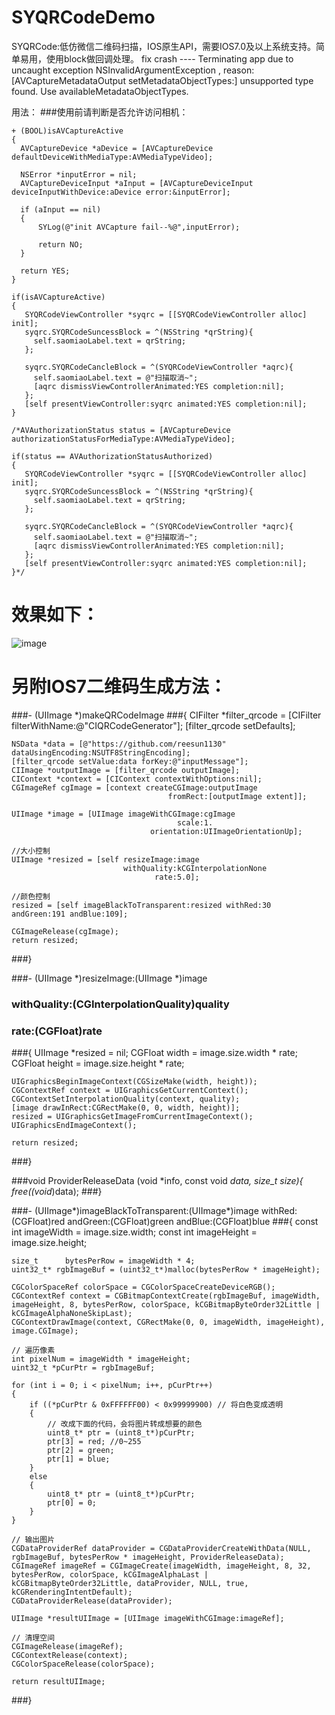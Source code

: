# SYQRCodeDemo

SYQRCode:低仿微信二维码扫描，IOS原生API，需要IOS7.0及以上系统支持。简单易用，使用block做回调处理。
fix crash ---- Terminating app due to uncaught exception NSInvalidArgumentException , reason: [AVCaptureMetadataOutput setMetadataObjectTypes:] unsupported type found.  Use availableMetadataObjectTypes.


用法：
    ###使用前请判断是否允许访问相机：
    
    + (BOOL)isAVCaptureActive
    {
      AVCaptureDevice *aDevice = [AVCaptureDevice defaultDeviceWithMediaType:AVMediaTypeVideo];
    
      NSError *inputError = nil;
      AVCaptureDeviceInput *aInput = [AVCaptureDeviceInput deviceInputWithDevice:aDevice error:&inputError];
    
      if (aInput == nil)
      {
          SYLog(@"init AVCapture fail--%@",inputError);

          return NO;
      }
    
      return YES;
    }
    
    if(isAVCaptureActive)
    {
       SYQRCodeViewController *syqrc = [[SYQRCodeViewController alloc] init];
       syqrc.SYQRCodeSuncessBlock = ^(NSString *qrString){
         self.saomiaoLabel.text = qrString;
       };
    
       syqrc.SYQRCodeCancleBlock = ^(SYQRCodeViewController *aqrc){
         self.saomiaoLabel.text = @"扫描取消~";
         [aqrc dismissViewControllerAnimated:YES completion:nil];
       };
       [self presentViewController:syqrc animated:YES completion:nil];
    }
    
    /*AVAuthorizationStatus status = [AVCaptureDevice authorizationStatusForMediaType:AVMediaTypeVideo];
        
    if(status == AVAuthorizationStatusAuthorized)
    {
       SYQRCodeViewController *syqrc = [[SYQRCodeViewController alloc] init];
       syqrc.SYQRCodeSuncessBlock = ^(NSString *qrString){
         self.saomiaoLabel.text = qrString;
       };
    
       syqrc.SYQRCodeCancleBlock = ^(SYQRCodeViewController *aqrc){
         self.saomiaoLabel.text = @"扫描取消~";
         [aqrc dismissViewControllerAnimated:YES completion:nil];
       };
       [self presentViewController:syqrc animated:YES completion:nil];
    }*/

# 效果如下：
 ![image](https://github.com/reesun1130/SYQRCodeDemo/raw/master/SYQRCodeDemo/syqrcode.png)
 
# 另附IOS7二维码生成方法：

###- (UIImage *)makeQRCodeImage
###{
    CIFilter *filter_qrcode = [CIFilter filterWithName:@"CIQRCodeGenerator"];
    [filter_qrcode setDefaults];

    
    NSData *data = [@"https://github.com/reesun1130" dataUsingEncoding:NSUTF8StringEncoding];
    [filter_qrcode setValue:data forKey:@"inputMessage"];
    CIImage *outputImage = [filter_qrcode outputImage];
    CIContext *context = [CIContext contextWithOptions:nil];
    CGImageRef cgImage = [context createCGImage:outputImage
                                       fromRect:[outputImage extent]];
    
    UIImage *image = [UIImage imageWithCGImage:cgImage
                                         scale:1.
                                   orientation:UIImageOrientationUp];
    
    //大小控制
    UIImage *resized = [self resizeImage:image
                             withQuality:kCGInterpolationNone
                                    rate:5.0];
    
    //颜色控制
    resized = [self imageBlackToTransparent:resized withRed:30 andGreen:191 andBlue:109];
    
    CGImageRelease(cgImage);
    return resized;
###}

###- (UIImage *)resizeImage:(UIImage *)image
###             withQuality:(CGInterpolationQuality)quality
###                    rate:(CGFloat)rate
###{
	UIImage *resized = nil;
	CGFloat width = image.size.width * rate;
	CGFloat height = image.size.height * rate;
	
	UIGraphicsBeginImageContext(CGSizeMake(width, height));
	CGContextRef context = UIGraphicsGetCurrentContext();
	CGContextSetInterpolationQuality(context, quality);
	[image drawInRect:CGRectMake(0, 0, width, height)];
	resized = UIGraphicsGetImageFromCurrentImageContext();
	UIGraphicsEndImageContext();
	
	return resized;
###}

###void ProviderReleaseData (void *info, const void *data, size_t size){
    free((void*)data);
###}

###- (UIImage*)imageBlackToTransparent:(UIImage*)image withRed:(CGFloat)red andGreen:(CGFloat)green andBlue:(CGFloat)blue
###{
    const int imageWidth = image.size.width;
    const int imageHeight = image.size.height;
    
    size_t      bytesPerRow = imageWidth * 4;
    uint32_t* rgbImageBuf = (uint32_t*)malloc(bytesPerRow * imageHeight);
    
    CGColorSpaceRef colorSpace = CGColorSpaceCreateDeviceRGB();
    CGContextRef context = CGBitmapContextCreate(rgbImageBuf, imageWidth, imageHeight, 8, bytesPerRow, colorSpace, kCGBitmapByteOrder32Little | kCGImageAlphaNoneSkipLast);
    CGContextDrawImage(context, CGRectMake(0, 0, imageWidth, imageHeight), image.CGImage);
    
    // 遍历像素
    int pixelNum = imageWidth * imageHeight;
    uint32_t *pCurPtr = rgbImageBuf;
    
    for (int i = 0; i < pixelNum; i++, pCurPtr++)
    {
        if ((*pCurPtr & 0xFFFFFF00) < 0x99999900) // 将白色变成透明
        {
            // 改成下面的代码，会将图片转成想要的颜色
            uint8_t* ptr = (uint8_t*)pCurPtr;
            ptr[3] = red; //0~255
            ptr[2] = green;
            ptr[1] = blue;
        }
        else
        {
            uint8_t* ptr = (uint8_t*)pCurPtr;
            ptr[0] = 0;
        }
    }
    
    // 输出图片
    CGDataProviderRef dataProvider = CGDataProviderCreateWithData(NULL, rgbImageBuf, bytesPerRow * imageHeight, ProviderReleaseData);
    CGImageRef imageRef = CGImageCreate(imageWidth, imageHeight, 8, 32, bytesPerRow, colorSpace, kCGImageAlphaLast | kCGBitmapByteOrder32Little, dataProvider, NULL, true, kCGRenderingIntentDefault);
    CGDataProviderRelease(dataProvider);
    
    UIImage *resultUIImage = [UIImage imageWithCGImage:imageRef];
    
    // 清理空间
    CGImageRelease(imageRef);
    CGContextRelease(context);
    CGColorSpaceRelease(colorSpace);
    
    return resultUIImage;
###}



